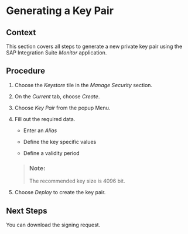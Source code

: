 <!-- loioabb324d21b5249a78d715e1b088f3640 -->

# Generating a Key Pair



<a name="loioabb324d21b5249a78d715e1b088f3640__context_N1001A_N10012_N10001"/>

## Context

This section covers all steps to generate a new private key pair using the SAP Integration Suite *Monitor* application.



## Procedure

1.  Choose the *Keystore* tile in the *Manage Security* section.

2.  On the *Current* tab, choose *Create*.

3.  Choose *Key Pair* from the popup Menu.

4.  Fill out the required data.

    -   Enter an *Alias*

    -   Define the key specific values

    -   Define a validity period


    > ### Note:  
    > The recommended key size is 4096 bit.

5.  Choose *Deploy* to create the key pair.




## Next Steps

You can download the signing request.

